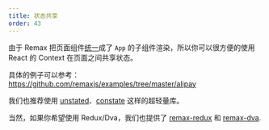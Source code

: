 ```yaml
---
title: 状态共享
order: 43
---
```


由于 Remax 把页面组件[统一](/guide/framework)成了 `App` 的子组件渲染，所以你可以很方便的使用 React 的 Context 在页面之间共享状态。

具体的例子可以参考：https://github.com/remaxjs/examples/tree/master/alipay

我们也推荐使用 [unstated](https://github.com/jamiebuilds/unstated)、[constate](https://github.com/diegohaz/constate) 这样的超轻量库。

当然，如果你希望使用 Redux/Dva，我们也提供了 [remax-redux](https://github.com/remaxjs/examples/tree/master/alipay-redux) 和 [remax-dva](https://github.com/remaxjs/examples/tree/master/alipay-dva).

